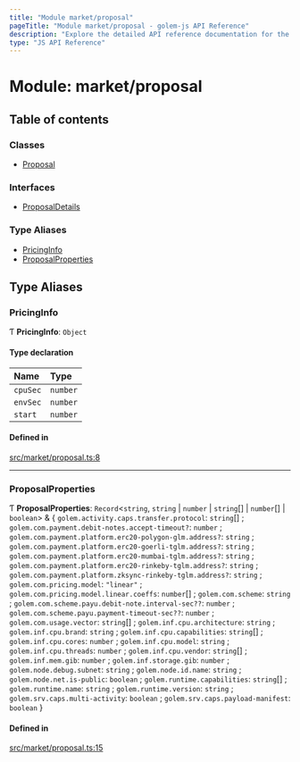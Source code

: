 ```yaml
---
title: "Module market/proposal"
pageTitle: "Module market/proposal - golem-js API Reference"
description: "Explore the detailed API reference documentation for the Module market/proposal within the golem-js SDK for the Golem Network."
type: "JS API Reference"
---
```

# Module: market/proposal

## Table of contents

### Classes

- [Proposal](../classes/market_proposal.Proposal)

### Interfaces

- [ProposalDetails](../interfaces/market_proposal.ProposalDetails)

### Type Aliases

- [PricingInfo](market_proposal#pricinginfo)
- [ProposalProperties](market_proposal#proposalproperties)

## Type Aliases

### PricingInfo

Ƭ **PricingInfo**: `Object`

#### Type declaration

| Name | Type |
| :------ | :------ |
| `cpuSec` | `number` |
| `envSec` | `number` |
| `start` | `number` |

#### Defined in

[src/market/proposal.ts:8](https://github.com/golemfactory/golem-js/blob/e7b6d14/src/market/proposal.ts#L8)

___

### ProposalProperties

Ƭ **ProposalProperties**: `Record`\<`string`, `string` \| `number` \| `string`[] \| `number`[] \| `boolean`\> & \{ `golem.activity.caps.transfer.protocol`: `string`[] ; `golem.com.payment.debit-notes.accept-timeout?`: `number` ; `golem.com.payment.platform.erc20-polygon-glm.address?`: `string` ; `golem.com.payment.platform.erc20-goerli-tglm.address?`: `string` ; `golem.com.payment.platform.erc20-mumbai-tglm.address?`: `string` ; `golem.com.payment.platform.erc20-rinkeby-tglm.address?`: `string` ; `golem.com.payment.platform.zksync-rinkeby-tglm.address?`: `string` ; `golem.com.pricing.model`: ``"linear"`` ; `golem.com.pricing.model.linear.coeffs`: `number`[] ; `golem.com.scheme`: `string` ; `golem.com.scheme.payu.debit-note.interval-sec??`: `number` ; `golem.com.scheme.payu.payment-timeout-sec??`: `number` ; `golem.com.usage.vector`: `string`[] ; `golem.inf.cpu.architecture`: `string` ; `golem.inf.cpu.brand`: `string` ; `golem.inf.cpu.capabilities`: `string`[] ; `golem.inf.cpu.cores`: `number` ; `golem.inf.cpu.model`: `string` ; `golem.inf.cpu.threads`: `number` ; `golem.inf.cpu.vendor`: `string`[] ; `golem.inf.mem.gib`: `number` ; `golem.inf.storage.gib`: `number` ; `golem.node.debug.subnet`: `string` ; `golem.node.id.name`: `string` ; `golem.node.net.is-public`: `boolean` ; `golem.runtime.capabilities`: `string`[] ; `golem.runtime.name`: `string` ; `golem.runtime.version`: `string` ; `golem.srv.caps.multi-activity`: `boolean` ; `golem.srv.caps.payload-manifest`: `boolean`  }

#### Defined in

[src/market/proposal.ts:15](https://github.com/golemfactory/golem-js/blob/e7b6d14/src/market/proposal.ts#L15)
